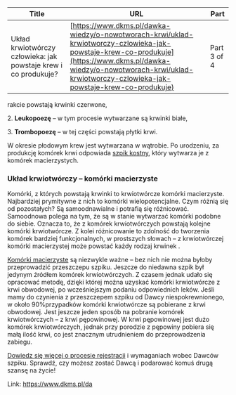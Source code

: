 | **Title**       | **URL**           | **Part**              |
|-----------------|-------------------|-----------------------|
| Układ krwiotwórczy człowieka: jak powstaje krew i co produkuje?         | [https://www.dkms.pl/dawka-wiedzy/o-nowotworach-krwi/uklad-krwiotworczy-czlowieka-jak-powstaje-krew-co-produkuje](https://www.dkms.pl/dawka-wiedzy/o-nowotworach-krwi/uklad-krwiotworczy-czlowieka-jak-powstaje-krew-co-produkuje)    | Part 3 of 4          |

rakcie powstają krwinki czerwone,


2\. **Leukopoezę** – w tym procesie wytwarzane są krwinki białe,


3\. **Trombopoezę** – w tej części powstają płytki krwi.


W okresie płodowym krew jest wytwarzana w wątrobie. Po urodzeniu, za produkcję komórek krwi odpowiada [szpik kostny](https://www.dkms.pl/pl/szpik-kostny-jak-pracuje-fabryka-krwinek), który wytwarza je z komórek macierzystych.


### Układ krwiotwórczy – komórki macierzyste


Komórki, z których powstają krwinki to krwiotwórcze komórki macierzyste. Najbardziej prymitywne z nich to komórki wielopotencjalne. Czym różnią się od pozostałych? Są samoodnawialne i potrafią się różnicować. Samoodnowa polega na tym, że są w stanie wytwarzać komórki podobne do siebie. Oznacza to, że z komórek krwiotwórczych powstają kolejne komórki krwiotwórcze. Z kolei różnicowanie to zdolność do tworzenia komórek bardziej funkcjonalnych, w prostszych słowach – z krwiotwórczej komórki macierzystej może powstać każdy rodzaj krwinek .


[Komórki macierzyste](https://www.dkms.pl/pl/szpik-czy-komorki-macierzyste) są niezwykle ważne – bez nich nie można byłoby przeprowadzić przeszczepu szpiku. Jeszcze do niedawna szpik był jedynym źródłem komórek krwiotwórczych. Z czasem jednak udało się opracować metodę, dzięki której można uzyskać komórki krwiotwórcze z krwi obwodowej, po wcześniejszym podaniu odpowiednich leków. Jeśli mamy do czynienia z przeszczepem szpiku od Dawcy niespokrewnionego, w około 90%przypadków komórki krwiotwórcze są pobierane z krwi obwodowej. Jest jeszcze jeden sposób na pobranie komórek krwiotwórczych – z krwi pępowinowej. W krwi pępowinowej jest dużo komórek krwiotwórczych, jednak przy porodzie z pępowiny pobiera się małą ilość krwi, co jest znacznym utrudnieniem do przeprowadzenia zabiegu.


[Dowiedz się więcej o procesie rejestracji](https://www.dkms.pl/dawka-wiedzy/o-rejestracji) i wymaganiach wobec Dawców szpiku. Sprawdź, czy możesz zostać Dawcą i podarować komuś drugą szansę na życie!



Link: https://www.dkms.pl/da